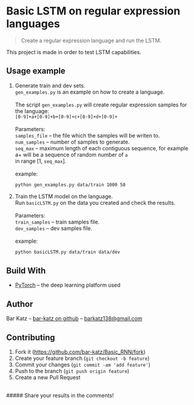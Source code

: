# Basic LSTM on regular expression languages
> Create a regular expression language and run the LSTM.

This project is made in order to test LSTM capabilities.

## Usage example

1. Generate train and dev sets.<br> `gen_examples.py` is an example on how to create a language.<br><br>
The script `gen_examples.py` will create regular expression samples for the language:<br>
`[0-9]+a+[0-9]+b+[0-9]+c+[0-9]+d+[0-9]+`<br><br>
Parameters:<br>
`samples_file` – the file which the samples will be writen to.<br>
`num_samples` – number of samples to generate.<br>
`seq_max` – maximum length of each contiguous sequence, for example a+ will be a sequence of random number of `a`<br>in range [1, `seq_max`].<br><br>example:
    ```sh
    python gen_examples.py data/train 1000 50
    ```
2. Train the LSTM model on the language.<br>
Run `basicLSTM.py` on the data you created and check the results.<br><br>
Parameters:<br>
`train_samples` – train samples file.<br>
`dev_samples` – dev samples file.<br><br>
example:
    ```sh
    python basicLSTM.py data/train data/dev
    ```
## Build With
* [PyTorch](https://pytorch.org/docs/stable/index.html) – the deep learning platform used


## Author

Bar Katz – [bar-katz on github](https://github.com/bar-katz) – barkatz138@gmail.com

## Contributing

1. Fork it (<https://github.com/bar-katz/Basic_RNN/fork>)
2. Create your feature branch (`git checkout -b feature`)
3. Commit your changes (`git commit -am 'add feature'`)
4. Push to the branch (`git push origin feature`)
5. Create a new Pull Request
<br>
##### Share your results in the comments!
